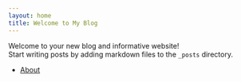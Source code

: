 ```yaml
---
layout: home
title: Welcome to My Blog
---
```


Welcome to your new blog and informative website!  
Start writing posts by adding markdown files to the `_posts` directory.

- [About](/about)